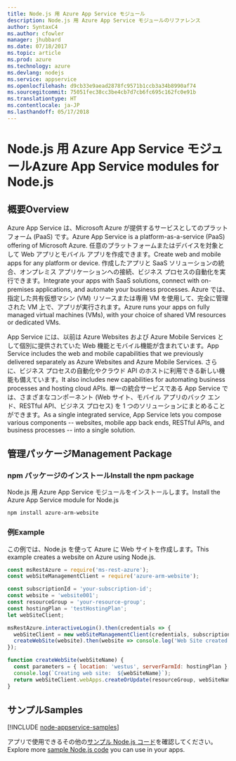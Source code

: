 ```yaml
---
title: Node.js 用 Azure App Service モジュール
description: Node.js 用 Azure App Service モジュールのリファレンス
author: SyntaxC4
ms.author: cfowler
manager: jhubbard
ms.date: 07/18/2017
ms.topic: article
ms.prod: azure
ms.technology: azure
ms.devlang: nodejs
ms.service: appservice
ms.openlocfilehash: d9cb33e9aead2878fc9571b1ccb3a34b8990af74
ms.sourcegitcommit: 75051fec38cc3be4cb7d7cb6fc695c162fc0e91b
ms.translationtype: HT
ms.contentlocale: ja-JP
ms.lasthandoff: 05/17/2018
---
```

# <a name="azure-app-service-modules-for-nodejs"></a><span data-ttu-id="ecc4b-103">Node.js 用 Azure App Service モジュール</span><span class="sxs-lookup"><span data-stu-id="ecc4b-103">Azure App Service modules for Node.js</span></span>

## <a name="overview"></a><span data-ttu-id="ecc4b-104">概要</span><span class="sxs-lookup"><span data-stu-id="ecc4b-104">Overview</span></span>

<span data-ttu-id="ecc4b-105">Azure App Service は、Microsoft Azure が提供するサービスとしてのプラットフォーム (PaaS) です。</span><span class="sxs-lookup"><span data-stu-id="ecc4b-105">Azure App Service is a platform-as-a-service (PaaS) offering of Microsoft Azure.</span></span> <span data-ttu-id="ecc4b-106">任意のプラットフォームまたはデバイスを対象として Web アプリとモバイル アプリを作成できます。</span><span class="sxs-lookup"><span data-stu-id="ecc4b-106">Create web and mobile apps for any platform or device.</span></span> <span data-ttu-id="ecc4b-107">作成したアプリと SaaS ソリューションの統合、オンプレミス アプリケーションへの接続、ビジネス プロセスの自動化を実行できます。</span><span class="sxs-lookup"><span data-stu-id="ecc4b-107">Integrate your apps with SaaS solutions, connect with on-premises applications, and automate your business processes.</span></span> <span data-ttu-id="ecc4b-108">Azure では、指定した共有仮想マシン (VM) リソースまたは専用 VM を使用して、完全に管理された VM 上で、アプリが実行されます。</span><span class="sxs-lookup"><span data-stu-id="ecc4b-108">Azure runs your apps on fully managed virtual machines (VMs), with your choice of shared VM resources or dedicated VMs.</span></span>

<span data-ttu-id="ecc4b-109">App Service には、以前は Azure Websites および Azure Mobile Services として個別に提供されていた Web 機能とモバイル機能が含まれています。</span><span class="sxs-lookup"><span data-stu-id="ecc4b-109">App Service includes the web and mobile capabilities that we previously delivered separately as Azure Websites and Azure Mobile Services.</span></span> <span data-ttu-id="ecc4b-110">さらに、ビジネス プロセスの自動化やクラウド API のホストに利用できる新しい機能も備えています。</span><span class="sxs-lookup"><span data-stu-id="ecc4b-110">It also includes new capabilities for automating business processes and hosting cloud APIs.</span></span> <span data-ttu-id="ecc4b-111">単一の統合サービスである App Service では、さまざまなコンポーネント (Web サイト、モバイル アプリのバック エンド、RESTful API、ビジネス プロセス) を 1 つのソリューションにまとめることができます。</span><span class="sxs-lookup"><span data-stu-id="ecc4b-111">As a single integrated service, App Service lets you compose various components -- websites, mobile app back ends, RESTful APIs, and business processes -- into a single solution.</span></span>

## <a name="management-package"></a><span data-ttu-id="ecc4b-112">管理パッケージ</span><span class="sxs-lookup"><span data-stu-id="ecc4b-112">Management Package</span></span>

### <a name="install-the-npm-package"></a><span data-ttu-id="ecc4b-113">npm パッケージのインストール</span><span class="sxs-lookup"><span data-stu-id="ecc4b-113">Install the npm package</span></span>

<span data-ttu-id="ecc4b-114">Node.js 用 Azure App Service モジュールをインストールします。</span><span class="sxs-lookup"><span data-stu-id="ecc4b-114">Install the Azure App Service module for Node.js</span></span>

```bash
npm install azure-arm-website
```

### <a name="example"></a><span data-ttu-id="ecc4b-115">例</span><span class="sxs-lookup"><span data-stu-id="ecc4b-115">Example</span></span>

<span data-ttu-id="ecc4b-116">この例では、Node.js を使って Azure に Web サイトを作成します。</span><span class="sxs-lookup"><span data-stu-id="ecc4b-116">This example creates a website on Azure using Node.js.</span></span>

```javascript
const msRestAzure = require('ms-rest-azure');
const webSiteManagementClient = require('azure-arm-website');

const subscriptionId = 'your-subscription-id';
const website = 'website001';
const resourceGroup = 'your-resource-group';
const hostingPlan = 'testHostingPlan';
let webSiteClient;

msRestAzure.interactiveLogin().then(credentials => {
  webSiteClient = new webSiteManagementClient(credentials, subscriptionId);
  createWebSite(website).then(website => console.log('Web Site created successfully', website));
});

function createWebSite(webSiteName) {
  const parameters = { location: 'westus', serverFarmId: hostingPlan };
  console.log(`Creating web site:  ${webSiteName}`);
  return webSiteClient.webApps.createOrUpdate(resourceGroup, webSiteName, parameters, null);
}
```

## <a name="samples"></a><span data-ttu-id="ecc4b-117">サンプル</span><span class="sxs-lookup"><span data-stu-id="ecc4b-117">Samples</span></span>

[!INCLUDE [node-appservice-samples](../docs-ref-conceptual/includes/appservice-samples.md)]

<span data-ttu-id="ecc4b-118">アプリで使用できるその他の[サンプル Node.js コード](https://azure.microsoft.com/resources/samples/?platform=nodejs)を確認してください。</span><span class="sxs-lookup"><span data-stu-id="ecc4b-118">Explore more [sample Node.js code](https://azure.microsoft.com/resources/samples/?platform=nodejs) you can use in your apps.</span></span>
